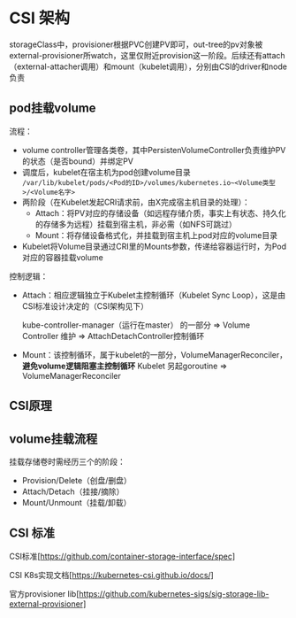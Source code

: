 # CSI 架构

storageClass中，provisioner根据PVC创建PV即可，out-tree的pv对象被external-provisioner所watch，这里仅附近provision这一阶段。后续还有attach（external-attacher调用）和mount（kubelet调用），分别由CSI的driver和node负责

## pod挂载volume

流程：
* volume controller管理各类卷，其中PersistenVolumeController负责维护PV的状态（是否bound）并绑定PV
* 调度后，kubelet在宿主机为pod创建volume目录```
/var/lib/kubelet/pods/<Pod的ID>/volumes/kubernetes.io~<Volume类型>/<Volume名字>```
* 两阶段（在Kubelet发起CRI请求前，由X完成宿主机目录的处理）：
    * Attach：将PV对应的存储设备（如远程存储介质，事实上有状态、持久化的存储多为远程）挂载到宿主机，非必需（如NFS可跳过）
    * Mount：将存储设备格式化，并挂载到宿主机上pod对应的volume目录
* Kubelet将Volume目录通过CRI里的Mounts参数，传递给容器运行时，为Pod对应的容器挂载volume

控制逻辑：
* Attach：相应逻辑独立于Kubelet主控制循环（Kubelet Sync Loop），这是由CSI标准设计决定的（CSI架构见下）

    kube-controller-manager（运行在master） 的一部分 => Volume Controller 维护 => AttachDetachController控制循环  
* Mount：该控制循环，属于kubelet的一部分，VolumeManagerReconciler，**避免volume逻辑阻塞主控制循环**
    Kubelet 另起goroutine =>  VolumeManagerReconciler

## CSI原理


## volume挂载流程
挂载存储卷时需经历三个的阶段：
* Provision/Delete（创盘/删盘）
* Attach/Detach（挂接/摘除）
* Mount/Unmount（挂载/卸载）

## CSI 标准
CSI标准[https://github.com/container-storage-interface/spec] 

CSI K8s实现文档[https://kubernetes-csi.github.io/docs/]

官方provisioner lib[https://github.com/kubernetes-sigs/sig-storage-lib-external-provisioner]